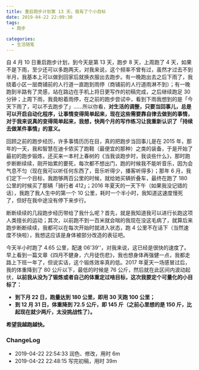 ```yaml
---
title: 重启跑步计划第 13 天，我有了个小目标
date: 2019-04-22 22:09:30
tags:
  - 跑步
  
categories:
  - 生活随笔
---
```


<!--more-->

自 4 月 10 日重启跑步计划，到今天是第 13 天，跑步 8 天，上周跑了 4 天，如果不是下雨，至少还可以多跑两天，对我来说，这个频率不曾有过，虽然才过去不到半月，我基本上可以做到回家后就换衣服出去跑步。有一晚跑出去之后下雨了，我绕着小区一层商铺前的人行道一直跑到雨停（商铺前的人行道雨淋不到）；有一晚跑到半路有了灵感，站在路边在手机上将日更写作的初稿完成，之后继续跑足 30 分钟；上周下雨，我竟盼着雨停，在之前的跑步尝试中，看到下雨我想到的是「今天下雨了，可以不去跑步了」……所以你看，**对生活的调整，只要当回事儿，总是可以开启自动化程序，让事情变得简单起来，现在这些需要靠自律去做到的事情，对于我来说真的变得简单起来，我想，快两个月的写作练习让我重新认识了「持续去做某件事情」的意义。**

回顾之前的跑步经历，许多事情历历在目，真的把跑步当回事儿是在 2015 年，那年的一天，我和智慧在迪卡侬买了跑鞋（最便宜的那种）之类的装备，于是开始了最初的跑步锻炼，还买来一本村上春树的《当我谈跑步时，我谈些什么》，那时跑步断断续续，刚开始累的要死，每次都不想出门，跑的时候我不能听音乐，因为会气息不匀（现在我可以听任何东西了，音乐听得少，播客听得多）；那年 6 月，我们定下一个目标，我跑够两百公里的时候，就给她买辆折叠车，最终在跑了 180 公里的时候买了那辆「骑行者 412」；2016 年夏天的一天下午（如果我没记错的话），我跑了我人生中的第一个 10 公里，耗时一个半小时，我知道这速度慢死了，但好在我中途没有停下来步行。



断断续续的几段跑步经历带给了我什么呢？首先，就是我知道我可以进行长跑这项人类擅长的运动；其次，以前跑不到一百米就会喘的我现在没这毛病了，就算后来跑步断断续续，我都可以在每次开始时就进入状态，跑 4 公里不在话下（当然速度不快啦），我想这应该是身体被部分改造的表征吧。

今天半小时跑了 4.65 公里，配速 06'39''，对我来说，这已经是很快的速度了。早上看到一篇文章《四月不健身，六月徒伤悲》，我也想身体再强健一点，我都走路上下班一年了，但说实话，这个锻炼效率真的低。2017 年夏天一场感冒过后，我的体重降到了 80 公斤以下，最低的时候是 76 公斤，然后就在此区间内波动起伏，**以前我从没为了锻炼或者自己的体重定过啥目标，这次我要定个可量化的小目标了：**

- **到下月 22 日，跑量达到 180 公里，即用 30 天跑 100 公里；**
- **到 12 月 31 日，体重降到 72.5 公斤，即 145 斤（之前心里想的是 150 斤，比起现在就少两斤，太没挑战性了）。**

**希望我越跑越快。**

### ChangeLog


- 2019-04-22 22:54:33 润色、修改，用时 6m
- 2019-04-22 22:48:15 写完初稿，用时 39m